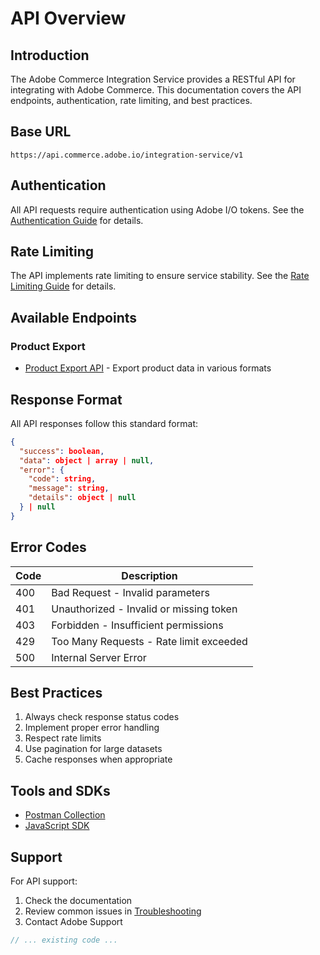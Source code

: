 # API Overview

## Introduction

The Adobe Commerce Integration Service provides a RESTful API for integrating with Adobe Commerce. This documentation covers the API endpoints, authentication, rate limiting, and best practices.

## Base URL

```plaintext
https://api.commerce.adobe.io/integration-service/v1
```

## Authentication

All API requests require authentication using Adobe I/O tokens. See the [Authentication Guide](authentication/overview.md) for details.

## Rate Limiting

The API implements rate limiting to ensure service stability. See the [Rate Limiting Guide](rate-limiting/overview.md) for details.

## Available Endpoints

### Product Export

- [Product Export API](endpoints/product-export.md) - Export product data in various formats

## Response Format

All API responses follow this standard format:

```json
{
  "success": boolean,
  "data": object | array | null,
  "error": {
    "code": string,
    "message": string,
    "details": object | null
  } | null
}
```

## Error Codes

| Code | Description |
|------|-------------|
| 400  | Bad Request - Invalid parameters |
| 401  | Unauthorized - Invalid or missing token |
| 403  | Forbidden - Insufficient permissions |
| 429  | Too Many Requests - Rate limit exceeded |
| 500  | Internal Server Error |

## Best Practices

1. Always check response status codes
2. Implement proper error handling
3. Respect rate limits
4. Use pagination for large datasets
5. Cache responses when appropriate

## Tools and SDKs

- [Postman Collection](https://github.com/adobe/commerce-integration-service/tree/main/tools/postman)
- [JavaScript SDK](https://github.com/adobe/commerce-integration-sdk-js)

## Support

For API support:

1. Check the documentation
2. Review common issues in [Troubleshooting](../maintenance/troubleshooting.md)
3. Contact Adobe Support

```javascript
// ... existing code ...
```
